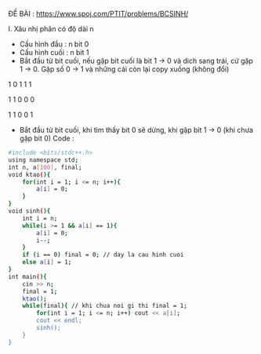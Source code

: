 ĐỀ BÀI : https://www.spoj.com/PTIT/problems/BCSINH/

I. Xâu nhị phân có độ dài n
- Cấu hình đầu : n bit 0
- Cấu hình cuối : n bit 1
- Bắt đầu từ bit cuối, nếu gặp bit cuối là bit 1 -> 0 và dich sang trái, cứ gặp 1 -> 0. Gặp số 0 -> 1 và những cái còn lại copy xuống (không đổi)

1	0	1	1	1

1	1	0	0	0

1	1	0	0	1

- Bắt đầu từ bit cuối, khi tìm thấy bit 0 sẽ dừng, khi gặp bit 1 -> 0 (khi chưa gặp bit 0)
Code : 
```sh
#include <bits/stdc++.h>
using namespace std;
int n, a[100], final;
void ktao(){
	for(int i = 1; i <= n; i++){
		a[i] = 0;
	}
}
void sinh(){
	int i = n;
	while(i >= 1 && a[i] == 1){
		a[i] = 0;
		i--;
	}
	if (i == 0) final = 0; // day la cau hinh cuoi
	else a[i] = 1; 
}
int main(){
	cin >> n;
	final = 1;
	ktao();
	while(final){ // khi chua noi gi thi final = 1;
		for(int i = 1; i <= n; i++) cout << a[i];
		cout << endl;
		sinh();
	}
}
```
